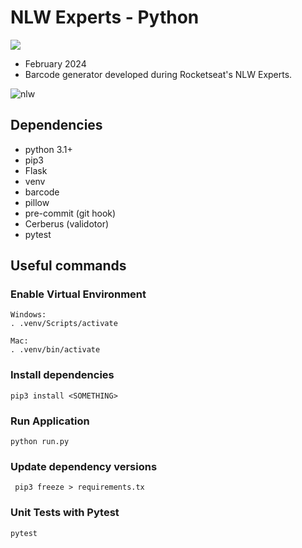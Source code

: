 # NLW Experts - Python

   

<a href="https://www.rocketseat.com.br/"><img src="https://img.shields.io/static/v1?label=NLW EXPERT&message=Rocketseat&color=6EC94E&style=for-the-badge&logo=ghost"/></a>
<br>

- February 2024
- Barcode generator developed during Rocketseat's NLW Experts.
  <br>
  
![nlw](https://efficient-sloth-d85.notion.site/image/https%3A%2F%2Fprod-files-secure.s3.us-west-2.amazonaws.com%2F08f749ff-d06d-49a8-a488-9846e081b224%2F7137ea8b-3668-4e17-8e95-77ee32987a4d%2FCover.jpg?table=block&id=9e11ff47-2de6-4b08-a5f9-e277a20c3ecc&spaceId=08f749ff-d06d-49a8-a488-9846e081b224&width=2000&userId=&cache=v2)


                                                                                                                                                                                                                                                                                                                     

## Dependencies

- python 3.1+
- pip3
- Flask
- venv
- barcode
- pillow
- pre-commit (git hook)
- Cerberus (validotor)
- pytest

## Useful commands
### Enable Virtual Environment
```
Windows:
. .venv/Scripts/activate

Mac:
. .venv/bin/activate
```
### Install dependencies
```
pip3 install <SOMETHING>
```
### Run Application
```
python run.py
```
### Update dependency versions
```
 pip3 freeze > requirements.tx
```
### Unit Tests with Pytest
```
pytest
```
